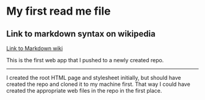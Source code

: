 My first read me file
=====================

Link to markdown syntax on wikipedia
------------------------------------

[Link to Markdown wiki](https://en.wikipedia.org/wiki/Markdown)

This is the first web app that I pushed to a newly created repo.
___
I created the root HTML page and stylesheet initially, but should have created the repo and cloned it to my machine first. That way I could have created the appropriate web files in the repo in the first place. 
